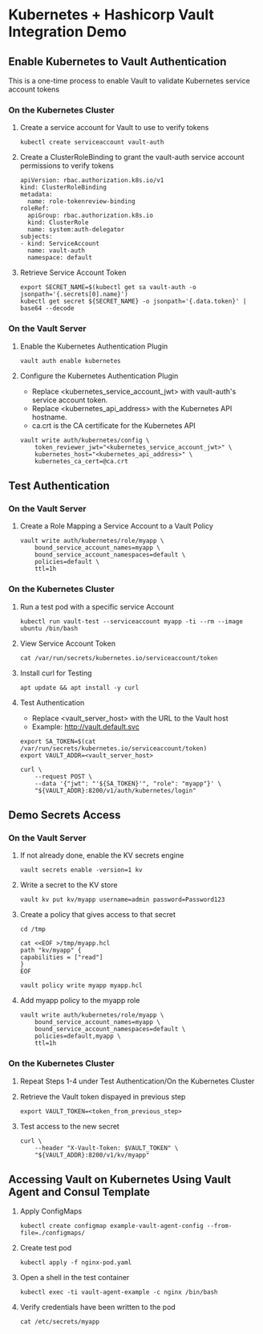 # Kubernetes + Hashicorp Vault Integration Demo

## Enable Kubernetes to Vault Authentication

This is a one-time process to enable Vault to validate Kubernetes service account tokens

### On the Kubernetes Cluster

1. Create a service account for Vault to use to verify tokens

    ```    
    kubectl create serviceaccount vault-auth
    ```

2. Create a ClusterRoleBinding to grant the vault-auth service account permissions to verify
   tokens

   ```
   apiVersion: rbac.authorization.k8s.io/v1
   kind: ClusterRoleBinding
   metadata:
     name: role-tokenreview-binding
   roleRef:
     apiGroup: rbac.authorization.k8s.io
     kind: ClusterRole
     name: system:auth-delegator
   subjects:
   - kind: ServiceAccount
     name: vault-auth
     namespace: default
   ```

3. Retrieve Service Account Token

    ```
    export SECRET_NAME=$(kubectl get sa vault-auth -o jsonpath='{.secrets[0].name}')
    kubectl get secret ${SECRET_NAME} -o jsonpath='{.data.token}' | base64 --decode
    ```

### On the Vault Server

1. Enable the Kubernetes Authentication Plugin

    ```
    vault auth enable kubernetes
    ```

2. Configure the Kubernetes Authentication Plugin
    - Replace <kubernetes_service_account_jwt> with vault-auth's service account token.
    - Replace <kubernetes_api_address> with the Kubernetes API hostname.
    - ca.crt is the CA certificate for the Kubernetes API

    ```
    vault write auth/kubernetes/config \
        token_reviewer_jwt="<kubernetes_service_account_jwt>" \
        kubernetes_host="<kubernetes_api_address>" \
        kubernetes_ca_cert=@ca.crt
    ```

## Test Authentication

### On the Vault Server

1. Create a Role Mapping a Service Account to a Vault Policy

    ```
    vault write auth/kubernetes/role/myapp \
        bound_service_account_names=myapp \
        bound_service_account_namespaces=default \
        policies=default \
        ttl=1h
    ```

### On the Kubernetes Cluster

1. Run a test pod with a specific service Account

    ```
    kubectl run vault-test --serviceaccount myapp -ti --rm --image ubuntu /bin/bash
    ```

2. View Service Account Token

    ```
    cat /var/run/secrets/kubernetes.io/serviceaccount/token
    ```

3. Install curl for Testing

    ```
    apt update && apt install -y curl
    ```

4. Test Authentication

    - Replace <vault_server_host> with the URL to the Vault host
    - Example: http://vault.default.svc
    ```
    export SA_TOKEN=$(cat /var/run/secrets/kubernetes.io/serviceaccount/token)
    export VAULT_ADDR=<vault_server_host>

    curl \
        --request POST \
        --data '{"jwt": "'${SA_TOKEN}'", "role": "myapp"}' \
        "${VAULT_ADDR}:8200/v1/auth/kubernetes/login"
    ```


## Demo Secrets Access

### On the Vault Server

1. If not already done, enable the KV secrets engine

    ```
    vault secrets enable -version=1 kv 
    ```

2. Write a secret to the KV store

    ```
    vault kv put kv/myapp username=admin password=Password123
    ```

3. Create a policy that gives access to that secret

    ```
    cd /tmp

    cat <<EOF >/tmp/myapp.hcl
    path "kv/myapp" {
    capabilities = ["read"]
    }
    EOF

    vault policy write myapp myapp.hcl
    ```

4. Add myapp policy to the myapp role

    ```
    vault write auth/kubernetes/role/myapp \
        bound_service_account_names=myapp \
        bound_service_account_namespaces=default \
        policies=default,myapp \
        ttl=1h
    ```

### On the Kubernetes Cluster

1. Repeat Steps 1-4 under Test Authentication/On the Kubernetes Cluster

2. Retrieve the Vault token dispayed in previous step

    ```
    export VAULT_TOKEN=<token_from_previous_step>
    ```

4. Test access to the new secret

    ```
    curl \
        --header "X-Vault-Token: $VAULT_TOKEN" \
        "${VAULT_ADDR}:8200/v1/kv/myapp"
    ```

## Accessing Vault on Kubernetes Using Vault Agent and Consul Template

1. Apply ConfigMaps

    ```
    kubectl create configmap example-vault-agent-config --from-file=./configmaps/
    ```

2. Create test pod

    ```
    kubectl apply -f nginx-pod.yaml
    ```

3. Open a shell in the test container

    ```
    kubectl exec -ti vault-agent-example -c nginx /bin/bash
    ```

4. Verify credentials have been written to the pod

    ```
    cat /etc/secrets/myapp
    ```